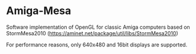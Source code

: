 # Amiga-Mesa
Software implementation of OpenGL for classic Amiga computers based on StormMesa2010 (https://aminet.net/package/util/libs/StormMesa2010)

For performance reasons, only 640x480 and 16bit displays are supported.
